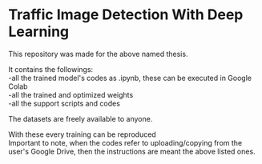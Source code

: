 # Traffic Image Detection With Deep Learning  
  
This repository was made for the above named thesis. 


It contains the followings:  
-all the trained model's codes as .ipynb, these can be executed in Google Colab  
-all the trained and optimized weights  
-all the support scripts and codes  

The datasets are freely available to anyone.  

With these every training can be reproduced  
Important to note, when the codes refer to uploading/copying from the user's Google Drive, then the instructions are meant the above listed ones.
